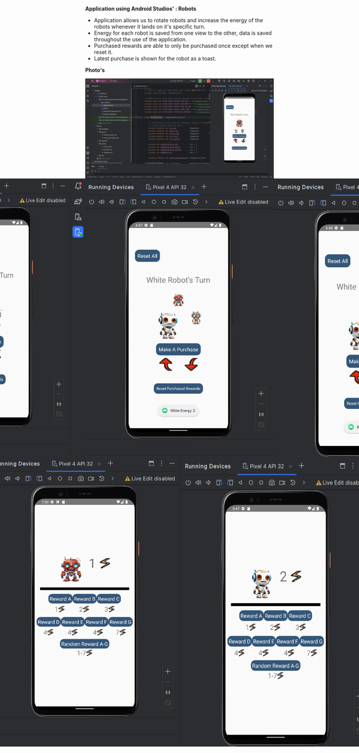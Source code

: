 **Application using Android Studios' : Robots**

- Application allows us to rotate robots and increase the energy of the robots whenever it lands on it's specific turn.
- Energy for each robot is saved from one view to the other, data is saved throughout the use of the application.
- Purchased rewards are able to only be purchased once except when we reset it.
- Latest purchase is shown for the robot as a toast.

**Photo's**
<!-- Top Row -->
<div style="display: flex; justify-content: center;">
    <img src="https://raw.githubusercontent.com/AntTye/java-kotlin/main/Robot%20App/readMeImages/MainActivityFull.png" alt="Main Activity's Full View on Android Studios" style="width: auto; height: auto;" />
</div>

<!-- Middle Row -->
<div style="display: flex; justify-content: center;">
    <img src="https://raw.githubusercontent.com/AntTye/java-kotlin/main/Robot%20App/readMeImages/YellowRobotTurn.png" alt="Yellow Robot's Turn" style="width: auto; height: auto;" />
    <img src="https://raw.githubusercontent.com/AntTye/java-kotlin/main/Robot%20App/readMeImages/WhiteRobotEnergy.png" alt="White Robot's Purchase" style="width: auto; height: auto;" />
    <img src="https://raw.githubusercontent.com/AntTye/java-kotlin/main/Robot%20App/readMeImages/WhiteRobotPurchase.png" alt="White Robot's Energy" style="width: auto; height: auto;" />
</div>

<!-- Last Row -->
<div style="display: flex; justify-content: center;">
    <img src="https://raw.githubusercontent.com/AntTye/java-kotlin/main/Robot%20App/readMeImages/RedPurchaseActivity.png" alt="Red Purchase View" style="width: auto; height: auto;"/>
    <img src="https://raw.githubusercontent.com/AntTye/java-kotlin/main/Robot%20App/readMeImages/WhitePurchaseActivity.png" alt="White Purchase View" style="width: auto; height: auto;"/>
</div>